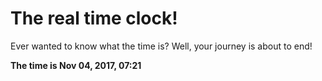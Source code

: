 # The real time clock!

Ever wanted to know what the time is? Well, your journey is about to end!

**The time is Nov 04, 2017, 07:21**